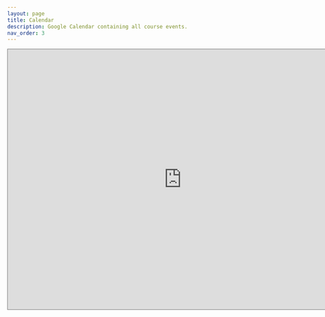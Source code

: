 ```yaml
---
layout: page
title: Calendar
description: Google Calendar containing all course events.
nav_order: 3
---
```


<!-- To join remote office hours (<span style="color:orange">shown in
orange</span>), click the button below. -->

<!-- [Zoom Link](https://ucsd.zoom.us/j/97638934844){: .btn .btn-blue } -->

<iframe src="https://calendar.google.com/calendar/embed?height=600&wkst=1&bgcolor=%23ffffff&ctz=America%2FLos_Angeles&mode=WEEK&src=Y18wNGRiMTVhZTVhNzdjYmYwYmVhYTYwMzA4ODMxNTk3MzdjMWUyMmRmYWIxODY5ODcyOWE0MWMzODBjZGEwZWZhQGdyb3VwLmNhbGVuZGFyLmdvb2dsZS5jb20&color=%237CB342" style="border:solid 1px #777" width="800" height="600" frameborder="0" scrolling="no"></iframe>